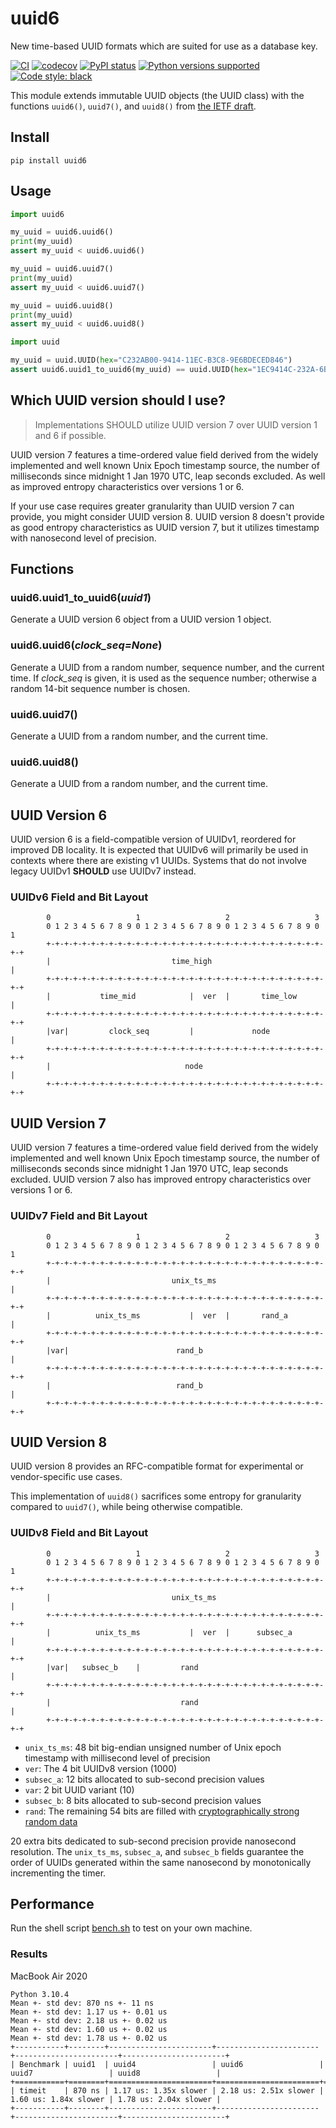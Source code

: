 # uuid6
New time-based UUID formats which are suited for use as a database key.

[![CI](https://github.com/oittaa/uuid6-python/actions/workflows/main.yml/badge.svg)](https://github.com/oittaa/uuid6-python/actions/workflows/main.yml)
[![codecov](https://codecov.io/gh/oittaa/uuid6-python/branch/main/graph/badge.svg?token=O59DZ6UWQV)](https://codecov.io/gh/oittaa/uuid6-python)
[![PyPI status](https://badge.fury.io/py/uuid6.svg)](https://pypi.org/project/uuid6/)
[![Python versions supported](https://img.shields.io/pypi/pyversions/uuid6.svg?logo=python)](https://pypi.org/project/uuid6/)
[![Code style: black](https://img.shields.io/badge/code%20style-black-000000.svg)](https://github.com/psf/black)

This module extends immutable UUID objects (the UUID class) with the functions `uuid6()`, `uuid7()`, and `uuid8()` from [the IETF draft][draft repository].

## Install

```shell
pip install uuid6
```

## Usage

```python
import uuid6

my_uuid = uuid6.uuid6()
print(my_uuid)
assert my_uuid < uuid6.uuid6()

my_uuid = uuid6.uuid7()
print(my_uuid)
assert my_uuid < uuid6.uuid7()

my_uuid = uuid6.uuid8()
print(my_uuid)
assert my_uuid < uuid6.uuid8()

import uuid

my_uuid = uuid.UUID(hex="C232AB00-9414-11EC-B3C8-9E6BDECED846")
assert uuid6.uuid1_to_uuid6(my_uuid) == uuid.UUID(hex="1EC9414C-232A-6B00-B3C8-9E6BDECED846")
```

## Which UUID version should I use?

> Implementations SHOULD utilize UUID version 7 over UUID version 1 and 6 if possible.

UUID version 7 features a time-ordered value field derived from the widely implemented and well known Unix Epoch timestamp source, the number of milliseconds since midnight 1 Jan 1970 UTC, leap seconds excluded. As well as improved entropy characteristics over versions 1 or 6.

If your use case requires greater granularity than UUID version 7 can provide, you might consider UUID version 8. UUID version 8 doesn't provide as good entropy characteristics as UUID version 7, but it utilizes timestamp with nanosecond level of precision.

## Functions

### uuid6.uuid1_to_uuid6(*uuid1*)

Generate a UUID version 6 object from a UUID version 1 object.

### uuid6.uuid6(*clock_seq=None*)

Generate a UUID from a random number, sequence number, and the current time. If *clock_seq* is given, it is used as the sequence number; otherwise a random 14-bit sequence number is chosen.

### uuid6.uuid7()

Generate a UUID from a random number, and the current time.

### uuid6.uuid8()

Generate a UUID from a random number, and the current time.

## UUID Version 6

UUID version 6 is a field-compatible version of UUIDv1, reordered for improved DB locality. It is expected that UUIDv6 will primarily be used in contexts where there are existing v1 UUIDs. Systems that do not involve legacy UUIDv1 **SHOULD** use UUIDv7 instead.

### UUIDv6 Field and Bit Layout

```
        0                   1                   2                   3
        0 1 2 3 4 5 6 7 8 9 0 1 2 3 4 5 6 7 8 9 0 1 2 3 4 5 6 7 8 9 0 1
        +-+-+-+-+-+-+-+-+-+-+-+-+-+-+-+-+-+-+-+-+-+-+-+-+-+-+-+-+-+-+-+-+
        |                           time_high                           |
        +-+-+-+-+-+-+-+-+-+-+-+-+-+-+-+-+-+-+-+-+-+-+-+-+-+-+-+-+-+-+-+-+
        |           time_mid            |  ver  |       time_low        |
        +-+-+-+-+-+-+-+-+-+-+-+-+-+-+-+-+-+-+-+-+-+-+-+-+-+-+-+-+-+-+-+-+
        |var|         clock_seq         |             node              |
        +-+-+-+-+-+-+-+-+-+-+-+-+-+-+-+-+-+-+-+-+-+-+-+-+-+-+-+-+-+-+-+-+
        |                              node                             |
        +-+-+-+-+-+-+-+-+-+-+-+-+-+-+-+-+-+-+-+-+-+-+-+-+-+-+-+-+-+-+-+-+
```

## UUID Version 7

UUID version 7 features a time-ordered value field derived from the widely implemented and well known Unix Epoch timestamp source, the number of milliseconds seconds since midnight 1 Jan 1970 UTC, leap seconds excluded. UUID version 7 also has improved entropy characteristics over versions 1 or 6.

### UUIDv7 Field and Bit Layout

```
        0                   1                   2                   3
        0 1 2 3 4 5 6 7 8 9 0 1 2 3 4 5 6 7 8 9 0 1 2 3 4 5 6 7 8 9 0 1
        +-+-+-+-+-+-+-+-+-+-+-+-+-+-+-+-+-+-+-+-+-+-+-+-+-+-+-+-+-+-+-+-+
        |                           unix_ts_ms                          |
        +-+-+-+-+-+-+-+-+-+-+-+-+-+-+-+-+-+-+-+-+-+-+-+-+-+-+-+-+-+-+-+-+
        |          unix_ts_ms           |  ver  |       rand_a          |
        +-+-+-+-+-+-+-+-+-+-+-+-+-+-+-+-+-+-+-+-+-+-+-+-+-+-+-+-+-+-+-+-+
        |var|                        rand_b                             |
        +-+-+-+-+-+-+-+-+-+-+-+-+-+-+-+-+-+-+-+-+-+-+-+-+-+-+-+-+-+-+-+-+
        |                            rand_b                             |
        +-+-+-+-+-+-+-+-+-+-+-+-+-+-+-+-+-+-+-+-+-+-+-+-+-+-+-+-+-+-+-+-+
```

## UUID Version 8

UUID version 8 provides an RFC-compatible format for experimental or vendor-specific use cases.

This implementation of `uuid8()` sacrifices some entropy for granularity compared to `uuid7()`, while being otherwise compatible.

### UUIDv8 Field and Bit Layout

```
        0                   1                   2                   3
        0 1 2 3 4 5 6 7 8 9 0 1 2 3 4 5 6 7 8 9 0 1 2 3 4 5 6 7 8 9 0 1
        +-+-+-+-+-+-+-+-+-+-+-+-+-+-+-+-+-+-+-+-+-+-+-+-+-+-+-+-+-+-+-+-+
        |                           unix_ts_ms                          |
        +-+-+-+-+-+-+-+-+-+-+-+-+-+-+-+-+-+-+-+-+-+-+-+-+-+-+-+-+-+-+-+-+
        |          unix_ts_ms           |  ver  |      subsec_a         |
        +-+-+-+-+-+-+-+-+-+-+-+-+-+-+-+-+-+-+-+-+-+-+-+-+-+-+-+-+-+-+-+-+
        |var|   subsec_b    |         rand                              |
        +-+-+-+-+-+-+-+-+-+-+-+-+-+-+-+-+-+-+-+-+-+-+-+-+-+-+-+-+-+-+-+-+
        |                             rand                              |
        +-+-+-+-+-+-+-+-+-+-+-+-+-+-+-+-+-+-+-+-+-+-+-+-+-+-+-+-+-+-+-+-+
```

- `unix_ts_ms`: 48 bit big-endian unsigned number of Unix epoch timestamp with millisecond level of precision
- `ver`: The 4 bit UUIDv8 version (1000)
- `subsec_a`: 12 bits allocated to sub-second precision values
- `var`: 2 bit UUID variant (10)
- `subsec_b`: 8 bits allocated to sub-second precision values
- `rand`: The remaining 54 bits are filled with [cryptographically strong random data][python randbits]

 20 extra bits dedicated to sub-second precision provide nanosecond resolution. The `unix_ts_ms`, `subsec_a`,  and `subsec_b` fields guarantee the order of UUIDs generated within the same nanosecond by monotonically incrementing the timer.

## Performance

Run the shell script [bench.sh][bench] to test on your own machine.

### Results

MacBook Air 2020
```
Python 3.10.4
Mean +- std dev: 870 ns +- 11 ns
Mean +- std dev: 1.17 us +- 0.01 us
Mean +- std dev: 2.18 us +- 0.02 us
Mean +- std dev: 1.60 us +- 0.02 us
Mean +- std dev: 1.78 us +- 0.02 us
+-----------+--------+-----------------------+-----------------------+-----------------------+-----------------------+
| Benchmark | uuid1  | uuid4                 | uuid6                 | uuid7                 | uuid8                 |
+===========+========+=======================+=======================+=======================+=======================+
| timeit    | 870 ns | 1.17 us: 1.35x slower | 2.18 us: 2.51x slower | 1.60 us: 1.84x slower | 1.78 us: 2.04x slower |
+-----------+--------+-----------------------+-----------------------+-----------------------+-----------------------+
```

[draft repository]: https://github.com/ietf-wg-uuidrev/rfc4122bis
[python randbits]: https://docs.python.org/3/library/secrets.html#secrets.randbits
[bench]: https://github.com/oittaa/uuid6-python/blob/main/bench.sh
